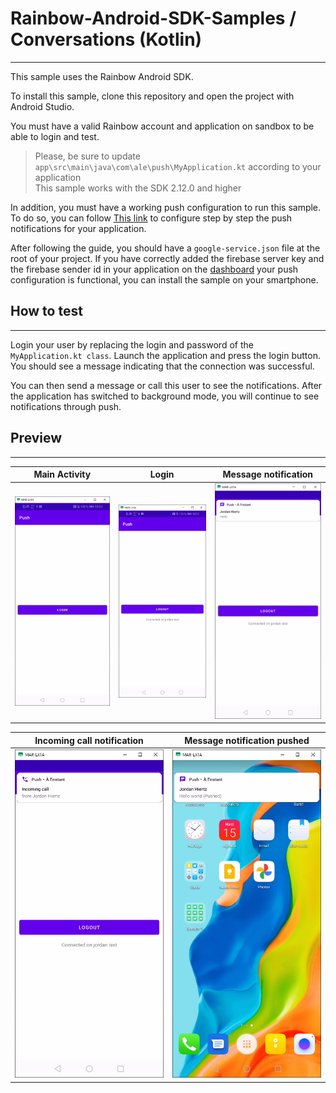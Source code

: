 # Rainbow-Android-SDK-Samples / Conversations (Kotlin)

---

This sample uses the Rainbow Android SDK.

To install this sample, clone this repository and open the project with Android Studio.

You must have a valid Rainbow account and application on sandbox to be able to login and test.

> Please, be sure to update `app\src\main\java\com\ale\push\MyApplication.kt` according to your application  
> This sample works with the SDK 2.12.0 and higher

In addition, you must have a working push configuration to run this sample. To do so, you can follow [This link](https://hub.openrainbow.com/#/documentation/doc/sdk/android/lts/guides/Enabling_push_notifications "hub.openrainbow.com") to configure step by step the push notifications for your application.

After following the guide, you should have a `google-service.json` file at the root of your project. If you have correctly added the firebase server key and the firebase sender id in your application on the [dashboard](https://hub.openrainbow.com/#/dashboard/overview "hub.openrainbow.com") your push configuration is functional, you can install the sample on your smartphone.

## How to test

---

Login your user by replacing the login and password of the `MyApplication.kt class`. Launch the application and press the login button. You should see a message indicating that the connection was successful.

You can then send a message or call this user to see the notifications. After the application has switched to background mode, you will continue to see notifications through push.

## Preview

---

Main Activity | Login | Message notification
---|---|---
![main_activity](../../images/push_kotlin/main_activity.png) | ![login](../../images/push_kotlin/main_activity_login.png) | ![message_notification](../../images/push_kotlin/message_notification.png)

Incoming call notification | Message notification pushed
---|---
![incoming_call](../../images/push_kotlin/incoming_call_notification.png) | ![message_notification_pushed](../../images/push_kotlin/message_notification_push.png)
